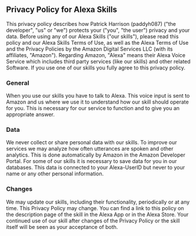 ## Privacy Policy for Alexa Skills

This privacy policy describes how Patrick Harrison (paddyh087) ("the developer", "us" or "we") protects your ("you", "the user") privacy and your data. Before using any of our Alexa Skills ("our skills"), please read this policy and our Alexa Skills Terms of Use, as well as the Alexa Terms of Use and the Privacy Policies by the Amazon Digital Services LLC (with its affiliates, "Amazon").
Regarding Amazon, "Alexa" means their Alexa Voice Service which includes third party services (like our skills) and other related Software.
If you use one of our skills you fully agree to this privacy policy.

### General
When you use our skills you have to talk to Alexa. This voice input is sent to Amazon and us where we use it to understand how our skill should operate for you. This is necessary for our service to function and to give you an appropriate answer.

### Data
We never collect or share personal data with our skills.
To improve our services we may analyze how often utterances are spoken and other analytics. This is done automatically by Amazon in the Amazon Developer Portal.
For some of our skills it is necessary to save data for you in our databases. This data is connected to your Alexa-UserID but never to your name or any other personal information.

### Changes
We may update our skills, including their functionality, periodically or at any time. This Privacy Policy may change. You can find a link to this policy on the description page of the skill in the Alexa App or in the Alexa Store. Your continued use of our skill after changes of the Privacy Policy or the skill itself will be seen as your acceptance of both.
